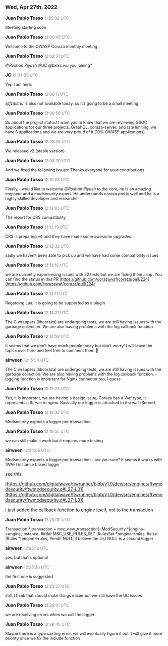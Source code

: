 ### Wed, Apr 27th, 2022

**Juan Pablo Tosso** <span style="color: grey; font-size: 90%;">11:55:08 UTC</span>

<span style="font-size: 90%;">Meeting starting soon </span>

**Juan Pablo Tosso** <span style="color: grey; font-size: 90%;">12:00:42 UTC</span>

<span style="font-size: 90%;">Welcome to the OWASP Coraza monthly meeting</span>

**Juan Pablo Tosso** <span style="color: grey; font-size: 90%;">12:02:31 UTC</span>

<span style="font-size: 90%;">_@Roshan Piyush_ _@JC_ _@bxlxx.wu_ you joining?</span>

**JC** <span style="color: grey; font-size: 90%;">12:04:35 UTC</span>

<span style="font-size: 90%;">Yep I am here.</span>

**Juan Pablo Tosso** <span style="color: grey; font-size: 90%;">12:06:11 UTC</span>

<span style="font-size: 90%;">_@fzipitria_ is also not available today, so it’s going to be a small meeting</span>

**Juan Pablo Tosso** <span style="color: grey; font-size: 90%;">12:06:50 UTC</span>

<span style="font-size: 90%;">So about the project status! I want you to know that we are reviewing GSOC applications for our three projects, GraphQL, coraza-server, and rate limiting, we have 6 applications and we are very proud of it (10% OWASP applications)</span>

**Juan Pablo Tosso** <span style="color: grey; font-size: 90%;">12:08:06 UTC</span>

<span style="font-size: 90%;">We released v2 (stable version)</span>

**Juan Pablo Tosso** <span style="color: grey; font-size: 90%;">12:08:30 UTC</span>

<span style="font-size: 90%;">And we fixed the following issues:
Thanks everyone for your contributions</span>

**Juan Pablo Tosso** <span style="color: grey; font-size: 90%;">12:10:08 UTC</span>

<span style="font-size: 90%;">Finally, I would like to welcome _@Roshan Piyush_ to the core, he is an amazing engineer and a modsecurity expert. He understands coraza pretty well and he is a highly skilled developer and researcher</span>

**Juan Pablo Tosso** <span style="color: grey; font-size: 90%;">12:12:03 UTC</span>

<span style="font-size: 90%;">The report for CRS compatibility</span>

**Juan Pablo Tosso** <span style="color: grey; font-size: 90%;">12:12:19 UTC</span>

<span style="font-size: 90%;">CRS is preparing v4 and they have made some awesome upgrades</span>

**Juan Pablo Tosso** <span style="color: grey; font-size: 90%;">12:12:32 UTC</span>

<span style="font-size: 90%;">sadly we haven’t been able to pick up and we have had some compatibility issues</span>

**Juan Pablo Tosso** <span style="color: grey; font-size: 90%;">12:13:16 UTC</span>

<span style="font-size: 90%;">we are currently experiencing issues with 32 tests but we are fixing them asap. You can find the status in this PR [https://github.com/corazawaf/coraza/pull/224](https://github.com/corazawaf/coraza/pull/224)</span>

**Juan Pablo Tosso** <span style="color: grey; font-size: 90%;">12:14:11 UTC</span>

<span style="font-size: 90%;">Regarding Lua, it is going to be supported as a plugin</span>

**Juan Pablo Tosso** <span style="color: grey; font-size: 90%;">12:14:21 UTC</span>

<span style="font-size: 90%;">The C wrappers (libcoraza) are undergoing tests, we are still having issues with the garbage collection. We are also having problems with the log callback function.</span>

**Juan Pablo Tosso** <span style="color: grey; font-size: 90%;">12:14:59 UTC</span>

<span style="font-size: 90%;">It seems that we don’t have much people today but don’t worry! I will leave the topics over here and feel free to comment them :slightly_smiling_face:</span>

**airween** <span style="color: grey; font-size: 90%;">12:15:34 UTC</span>

<span style="font-size: 90%;">The C wrappers (libcoraza) are undergoing tests, we are still having issues with the garbage collection. We are also having problems with the log callback function. - logging function is important for Nginx connector too, I guess</span>

**Juan Pablo Tosso** <span style="color: grey; font-size: 90%;">12:19:23 UTC</span>

<span style="font-size: 90%;">Yes, it is important, we are having a design issue, Coraza has a Waf type, it represents a Server in nginx. Basically our logger is attached to the waf (Server)</span>

**Juan Pablo Tosso** <span style="color: grey; font-size: 90%;">12:19:33 UTC</span>

<span style="font-size: 90%;">Modsecurity expects a logger per transaction</span>

**Juan Pablo Tosso** <span style="color: grey; font-size: 90%;">12:19:55 UTC</span>

<span style="font-size: 90%;">we can still make it work but it requires more testing</span>

**airween** <span style="color: grey; font-size: 90%;">12:24:06 UTC</span>

<span style="font-size: 90%;">Modsecurity expects a logger per transaction - are you sure? It seems it works with (WAF) instance based logger

see this:

[https://github.com/digitalwave/ftwrunner/blob/v1.0/dev/src/engines/ftwmodsecurity/ftwmodsecurity.c#L27-L31](https://github.com/digitalwave/ftwrunner/blob/v1.0/dev/src/engines/ftwmodsecurity/ftwmodsecurity.c#L27-L31)

I just added the callback function to engine itself, not to the transaction</span>

**Juan Pablo Tosso** <span style="color: grey; font-size: 90%;">12:25:00 UTC</span>

<span style="font-size: 90%;">    Transaction * transaction = msc_new_transaction(
        (ModSecurity *)engine->engine_instance,
#ifdef MSC_USE_RULES_SET
        (RulesSet *)engine->rules,
#else
        (Rules *)engine->rules,
#endif
        NULL);I believe the last NULL is a second logger</span>

**airween** <span style="color: grey; font-size: 90%;">12:25:16 UTC</span>

<span style="font-size: 90%;">yes, but that's optional</span>

**airween** <span style="color: grey; font-size: 90%;">12:25:36 UTC</span>

<span style="font-size: 90%;">the first one is suggested</span>

**Juan Pablo Tosso** <span style="color: grey; font-size: 90%;">12:25:37 UTC</span>

<span style="font-size: 90%;">still, I think that should make things easier but we still have the GC issues</span>

**Juan Pablo Tosso** <span style="color: grey; font-size: 90%;">12:26:01 UTC</span>

<span style="font-size: 90%;">we are receiving errors when we call the logger</span>

**Juan Pablo Tosso** <span style="color: grey; font-size: 90%;">12:26:45 UTC</span>

<span style="font-size: 90%;">Maybe there is a type casting error, we will eventually figure it out. I will give it more priority once we fix the Include function</span>

